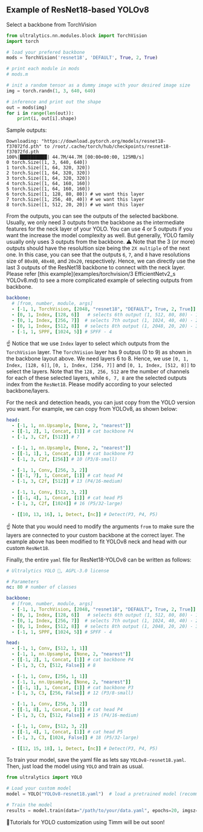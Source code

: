 ## Example of ResNet18-based YOLOv8

Select a backbone from TorchVision
```python
from ultralytics.nn.modules.block import TorchVision
import torch

# load your prefered backbone
mods = TorchVision('resnet18', 'DEFAULT', True, 2, True)

# print each module in mods
# mods.m

# init a random tensor as a dummy image with your desired image size
img = torch.randn(1, 3, 640, 640)

# inference and print out the shape
out = mods(img)
for i in range(len(out)):
    print(i, out[i].shape)
```

Sample outputs:
```
Downloading: "https://download.pytorch.org/models/resnet18-f37072fd.pth" to /root/.cache/torch/hub/checkpoints/resnet18-f37072fd.pth
100%|██████████| 44.7M/44.7M [00:00<00:00, 125MB/s]
0 torch.Size([1, 3, 640, 640])
1 torch.Size([1, 64, 320, 320])
2 torch.Size([1, 64, 320, 320])
3 torch.Size([1, 64, 320, 320])
4 torch.Size([1, 64, 160, 160])
5 torch.Size([1, 64, 160, 160])
6 torch.Size([1, 128, 80, 80]) # we want this layer
7 torch.Size([1, 256, 40, 40]) # we want this layer
8 torch.Size([1, 512, 20, 20]) # we want this layer
```

From the outputs, you can see the outputs of the selected backbone. Usually, we only need 3 outputs from the backbone as the intermediate features for the neck layer of your YOLO. You can use 4 or 5 outputs if you want the increase the model complexity as well. But generally, YOLO family usually only uses 3 outputs from the backbone. ⚠️ Note that the 3 (or more) outputs should have the resolultion size being the `2X multiple` of the next one. In this case, you can see that the outputs `6`, `7`, and `8` have resolutions size of `80x80`, `40x40`, and `20x20`, respectively. Hence, we can directly use the last 3 outputs of the ResNet18 backbone to connect with the neck layer. Please refer
[this example](examples/torchvision/3 EfficientNetv2_s YOLOv8.md) to see a more complicated example of selecting outputs from backbone.
```yaml
backbone:
  # [from, number, module, args]
  - [-1, 1, TorchVision, [2048, "resnet18", "DEFAULT", True, 2, True]]  # - 0
  - [0, 1, Index, [128, 6]]   # selects 6th output (1, 512, 80, 80) - 1
  - [0, 1, Index, [256, 7]]  # selects 7th output (1, 1024, 40, 40) - 2
  - [0, 1, Index, [512, 8]]  # selects 8th output (1, 2048, 20, 20) - 3
  - [-1, 1, SPPF, [1024, 5]] # SPFF - 4
```
☝️ Notice that we use `Index` layer to select which outputs from the `TorchVision` layer. The `TorchVision` layer has 9 outpus (0 to 9) as shown in the backbone layout above. We need layers 6 to 8. Hence, we use `[0, 1, Index, [128, 6]]`, `[0, 1, Index, [256, 7]]` and `[0, 1, Index, [512, 8]]` to select the layers. Note that the `128, 256, 512` are the number of channels for each of these selected layers, while `6, 7, 8` are the selected outputs index from the `ResNet18`. Please modify according to your selected backbone/layers.

For the neck and detection heads, you can just copy from the YOLO version you want. For example, we can copy from YOLOv8, as shown below:
```yaml
head:
  - [-1, 1, nn.Upsample, [None, 2, "nearest"]]
  - [[-1, 2], 1, Concat, [1]] # cat backbone P4
  - [-1, 3, C2f, [512]] # 7

  - [-1, 1, nn.Upsample, [None, 2, "nearest"]]
  - [[-1, 1], 1, Concat, [1]] # cat backbone P3
  - [-1, 3, C2f, [256]] # 10 (P3/8-small)

  - [-1, 1, Conv, [256, 3, 2]]
  - [[-1, 7], 1, Concat, [1]] # cat head P4
  - [-1, 3, C2f, [512]] # 13 (P4/16-medium)

  - [-1, 1, Conv, [512, 3, 2]]
  - [[-1, 4], 1, Concat, [1]] # cat head P5
  - [-1, 3, C2f, [1024]] # 16 (P5/32-large)

  - [[10, 13, 16], 1, Detect, [nc]] # Detect(P3, P4, P5)
```
☝️ Note that you would need to modify the arguments `from` to make sure the layers are connected to your custom backbone at the correct layer. The example above has been modified to fit YOLOv8 neck and head with our custom `ResNet18`.

Finally, the entire `yaml` file for ResNet18-YOLOv8 can be written as follows:
```yaml
# Ultralytics YOLO 🚀, AGPL-3.0 license

# Parameters
nc: 80 # number of classes

backbone:
  # [from, number, module, args]
  - [-1, 1, TorchVision, [2048, "resnet18", "DEFAULT", True, 2, True]]  # - 0
  - [0, 1, Index, [128, 6]]   # selects 6th output (1, 512, 80, 80) - 1
  - [0, 1, Index, [256, 7]]  # selects 7th output (1, 1024, 40, 40) - 2
  - [0, 1, Index, [512, 8]]  # selects 8th output (1, 2048, 20, 20) - 3
  - [-1, 1, SPPF, [1024, 5]] # SPFF - 4

head:
  - [-1, 1, Conv, [512, 1, 1]]
  - [-1, 1, nn.Upsample, [None, 2, "nearest"]]
  - [[-1, 2], 1, Concat, [1]] # cat backbone P4
  - [-1, 3, C3, [512, False]] # 8

  - [-1, 1, Conv, [256, 1, 1]]
  - [-1, 1, nn.Upsample, [None, 2, "nearest"]]
  - [[-1, 1], 1, Concat, [1]] # cat backbone P3
  - [-1, 3, C3, [256, False]] # 12 (P3/8-small)

  - [-1, 1, Conv, [256, 3, 2]]
  - [[-1, 8], 1, Concat, [1]] # cat head P4
  - [-1, 3, C3, [512, False]] # 15 (P4/16-medium)

  - [-1, 1, Conv, [512, 3, 2]]
  - [[-1, 4], 1, Concat, [1]] # cat head P5
  - [-1, 3, C3, [1024, False]] # 18 (P5/32-large)

  - [[12, 15, 18], 1, Detect, [nc]] # Detect(P3, P4, P5)
```

To train your model, save the yaml file as lets say `YOLOv8-resnet18.yaml`. Then, just load the model using `YOLO` and train as usual.

```python
from ultralytics import YOLO

# Load your custom model
model = YOLO("YOLOv8-resnet18.yaml")  # load a pretrained model (recommended for training)

# Train the model
results = model.train(data="/path/to/your/data.yaml", epochs=20, imgsz=960, batch=16, val=False)
```

📢Tutorials for YOLO customization using Timm will be out soon!
